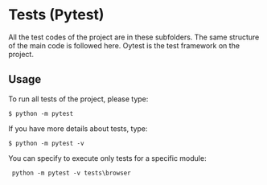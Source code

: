 # Tests (Pytest)

All the test codes of the project are in these subfolders. The same structure of the main code is followed here. Oytest is the test framework on the project.

## Usage
To run all tests of the project, please type:

```
$ python -m pytest
```

If you have more details about tests, type:

```
$ python -m pytest -v
```

 You can specify to execute only tests for a specific module:

```
 python -m pytest -v tests\browser
```